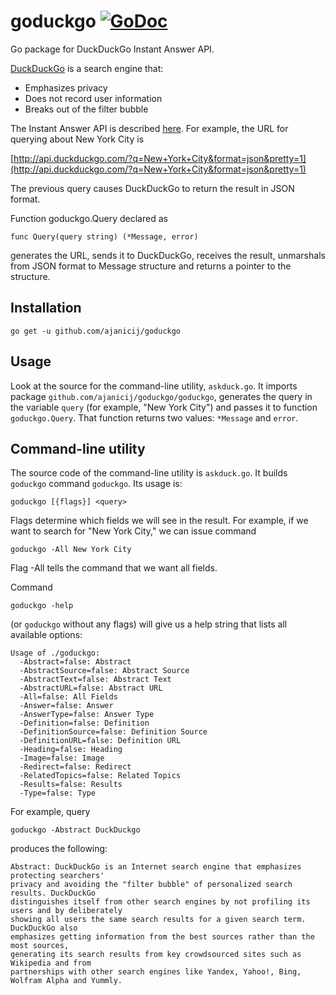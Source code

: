 goduckgo [![GoDoc](https://godoc.org/github.com/ajanicij/goduckgo/goduckgo?status.png)](http://godoc.org/github.com/ajanicij/goduckgo/goduckgo)
========

Go package for DuckDuckGo Instant Answer API.

[DuckDuckGo](http://duckduckgo.com) is a search engine that:

* Emphasizes privacy
* Does not record user information
* Breaks out of the filter bubble

The Instant Answer API is described [here](http://duckduckgo.com/api.html). For
example, the URL for querying about New York City is

[http://api.duckduckgo.com/?q=New+York+City&format=json&pretty=1](http://api.duckduckgo.com/?q=New+York+City&format=json&pretty=1)

The previous query causes DuckDuckGo to return the result in JSON format.

Function goduckgo.Query declared as

```
func Query(query string) (*Message, error)
```

generates the URL, sends it to DuckDuckGo, receives the result, unmarshals from
JSON format to Message structure and returns a pointer to the structure.

Installation
------------

```
go get -u github.com/ajanicij/goduckgo
```

Usage
-----

Look at the source for the command-line utility, `askduck.go`. It imports
package `github.com/ajanicij/goduckgo/goduckgo`, generates the query in the variable
`query` (for example, "New York City") and passes it to function
`goduckgo.Query`. That function returns two values: `*Message` and `error`.

Command-line utility
--------------------

The source code of the command-line utility is `askduck.go`. It builds `goduckgo`
command `goduckgo`. Its usage is:

`goduckgo [{flags}] <query>`

Flags determine which fields we will see in the result.
For example, if we want to search for "New York City," we can issue command

`goduckgo -All New York City`

Flag -All tells the command that we want all fields.

Command

`goduckgo -help`

(or `goduckgo` without any flags) will give us a help string that lists
all available options:

```
Usage of ./goduckgo:
  -Abstract=false: Abstract
  -AbstractSource=false: Abstract Source
  -AbstractText=false: Abstract Text
  -AbstractURL=false: Abstract URL
  -All=false: All Fields
  -Answer=false: Answer
  -AnswerType=false: Answer Type
  -Definition=false: Definition
  -DefinitionSource=false: Definition Source
  -DefinitionURL=false: Definition URL
  -Heading=false: Heading
  -Image=false: Image
  -Redirect=false: Redirect
  -RelatedTopics=false: Related Topics
  -Results=false: Results
  -Type=false: Type
```

For example, query

`goduckgo -Abstract DuckDuckgo`

produces the following:

```
Abstract: DuckDuckGo is an Internet search engine that emphasizes protecting searchers'
privacy and avoiding the "filter bubble" of personalized search results. DuckDuckGo
distinguishes itself from other search engines by not profiling its users and by deliberately
showing all users the same search results for a given search term. DuckDuckGo also
emphasizes getting information from the best sources rather than the most sources,
generating its search results from key crowdsourced sites such as Wikipedia and from
partnerships with other search engines like Yandex, Yahoo!, Bing, Wolfram Alpha and Yummly.
```
